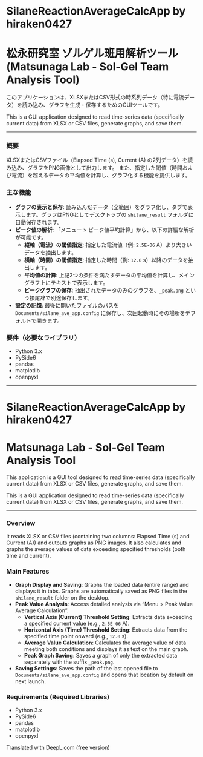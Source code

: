 # SilaneReactionAverageCalcApp by hiraken0427
# 松永研究室 ゾルゲル班用解析ツール (Matsunaga Lab - Sol-Gel Team Analysis Tool)

このアプリケーションは、XLSXまたはCSV形式の時系列データ（特に電流データ）を読み込み、グラフを生成・保存するためのGUIツールです。

This is a GUI application designed to read time-series data (specifically current data) from XLSX or CSV files, generate graphs, and save them.

---

### 概要

XLSXまたはCSVファイル（Elapsed Time (s), Current (A) の2列データ）を読み込み、グラフをPNG画像として出力します。
また、指定した閾値（時間および電流）を超えるデータの平均値を計算し、グラフ化する機能を提供します。

### 主な機能

* **グラフの表示と保存**: 読み込んだデータ（全範囲）をグラフ化し、タブで表示します。グラフはPNGとしてデスクトップの `shilane_result` フォルダに自動保存されます。
* **ピーク値の解析**: 「メニュー > ピーク値平均計算」から、以下の詳細な解析が可能です。
    * **縦軸（電流）の閾値指定**: 指定した電流値（例: `2.5E-06` A）より大きいデータを抽出します。
    * **横軸（時間）の閾値指定**: 指定した時間（例: `12.0` s）以降のデータを抽出します。
    * **平均値の計算**: 上記2つの条件を満たすデータの平均値を計算し、メイングラフ上にテキストで表示します。
    * **ピークグラフの保存**: 抽出されたデータのみのグラフを、`_peak.png` という接尾辞で別途保存します。
* **設定の記憶**: 最後に開いたファイルのパスを `Documents/silane_ave_app.config` に保存し、次回起動時にその場所をデフォルトで開きます。

### 要件（必要なライブラリ）

* Python 3.x
* PySide6
* pandas
* matplotlib
* openpyxl

------------------------------------------------------------------------

# SilaneReactionAverageCalcApp by hiraken0427
# Matsunaga Lab - Sol-Gel Team Analysis Tool

This application is a GUI tool designed to read time-series data (specifically current data) from XLSX or CSV files, generate graphs, and save them.

This is a GUI application designed to read time-series data (specifically current data) from XLSX or CSV files, generate graphs, and save them.

---

### Overview

It reads XLSX or CSV files (containing two columns: Elapsed Time (s) and Current (A)) and outputs graphs as PNG images.
It also calculates and graphs the average values of data exceeding specified thresholds (both time and current).

### Main Features

* **Graph Display and Saving**: Graphs the loaded data (entire range) and displays it in tabs. Graphs are automatically saved as PNG files in the `shilane_result` folder on the desktop.
* **Peak Value Analysis**: Access detailed analysis via “Menu > Peak Value Average Calculation”:
    * **Vertical Axis (Current) Threshold Setting**: Extracts data exceeding a specified current value (e.g., `2.5E-06` A).
    * **Horizontal Axis (Time) Threshold Setting**: Extracts data from the specified time point onward (e.g., `12.0` s).
    * **Average Value Calculation**: Calculates the average value of data meeting both conditions and displays it as text on the main graph.
    * **Peak Graph Saving**: Saves a graph of only the extracted data separately with the suffix `_peak.png`.
* **Saving Settings**: Saves the path of the last opened file to `Documents/silane_ave_app.config` and opens that location by default on next launch.

### Requirements (Required Libraries)

* Python 3.x
* PySide6
* pandas
* matplotlib
* openpyxl

Translated with DeepL.com (free version)